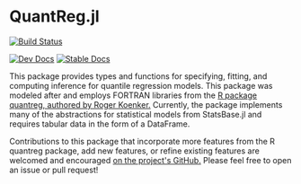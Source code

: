 # QuantReg.jl
[![Build Status](https://api.travis-ci.com/fogarty-ben/QuantReg.jl.png?branch=master)](https://travis-ci.org/fogarty-bet/QuantReg.jl)

[![Dev Docs](https://img.shields.io/badge/docs-dev-blue.svg)](https://fogarty-ben.github.io/QuantReg.jl/dev)
[![Stable Docs](https://img.shields.io/badge/docs-stable-blue.svg)](https://fogarty-ben.github.io/QuantReg.jl/stable)

This package provides types and functions for specifying, fitting, and computing inference
for quantile regression models. This package was modeled after and employs FORTRAN libraries
from the [R package quantreg, authored by Roger Koenker.](https://cran.r-project.org/web/packages/quantreg/index.html) 
Currently, the package implements many of the abstractions for statistical models from 
StatsBase.jl and requires tabular data in the form of a DataFrame.

Contributions to this package that incorporate more features from the R quantreg package,
add new features, or refine existing features are welcomed and encouraged
[on the project's GitHub.](https://github.com/fogarty-ben/QuantReg.jl) Please feel free to
open an issue or pull request!
